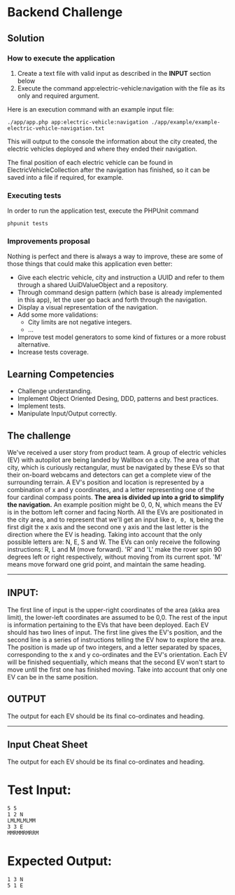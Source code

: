 # Backend Challenge

## Solution

### How to execute the application

1. Create a text file with valid input as described in the **INPUT** section below
2. Execute the command app:electric-vehicle:navigation with the file as its only and required argument.

Here is an execution command with an example input file:
```
./app/app.php app:electric-vehicle:navigation ./app/example/example-electric-vehicle-navigation.txt
```
This will output to the console the information about the city created, the electric vehicles deployed and where they ended their navigation.

The final position of each electric vehicle can be found in ElectricVehicleCollection after the navigation has finished, so it can be saved into a file if required, for example.
### Executing tests

In order to run the application test, execute the PHPUnit command
```
phpunit tests
```

### Improvements proposal
Nothing is perfect and there is always a way to improve, these are some of those things that could make this application even better:
- Give each electric vehicle, city and instruction a UUID and refer to them through a shared UuiDValueObject and a repository.
- Through command design pattern (which base is already implemented in this app), let the user go back and forth through the navigation.
- Display a visual representation of the navigation.
- Add some more validations:
    - City limits are not negative integers.
    - ...
- Improve test model generators to some kind of fixtures or a more robust alternative.
- Increase tests coverage.


## Learning Competencies
- Challenge understanding.
- Implement Object Oriented Desing, DDD, patterns and best practices.
- Implement tests.
- Manipulate Input/Output correctly.

## The challenge
We've received a user story from product team.
A group of electric vehicles (EV) with autopilot are being landed by Wallbox on a city.
The area of that city, which is curiously rectangular, must be navigated by these EVs so that their on-board webcams and detectors can get a complete view of the surrounding terrain.
A EV's position and location is represented by a combination of x and y coordinates, and a letter representing one of the four cardinal compass points.
**The area is divided up into a grid to simplify the navigation.** An example position might be 0, 0, N, which means the EV is in the bottom left corner and facing North.
All the EVs are positionated in the city area, and to represent that we'll get an input like `0, 0, N`, being the first digit the x axis and the second one y axis and the last letter is the direction where the EV is heading.
Taking into account that the only possible letters are: N, E, S and W.
The EVs can only receive the following instructions: R, L and M (move forward).
'R' and 'L' make the rover spin 90 degrees left or right respectively, without moving from its current spot. 'M' means move forward one grid point, and maintain the same heading.

---

## INPUT:
The first line of input is the upper-right coordinates of the area (akka area limit), the lower-left coordinates are assumed to be 0,0.
The rest of the input is information pertaining to the EVs that have been deployed. Each EV should has two lines of input.
The first line gives the EV's position, and the second line is a series of instructions telling the EV how to explore the area.
The position is made up of two integers, and a letter separated by spaces, corresponding to the x and y co-ordinates and the EV's orientation.
Each EV will be finished sequentially, which means that the second EV won't start to move until the first one has finished moving.
Take into account that only one EV can be in the same position.

## OUTPUT
The output for each EV should be its final co-ordinates and heading.

---

## Input Cheat Sheet
The output for each EV should be its final co-ordinates and heading.

# Test Input:
```
5 5
1 2 N
LMLMLMLMM
3 3 E
MMRMMRMRRM
```

# Expected Output:
```
1 3 N
5 1 E
```
